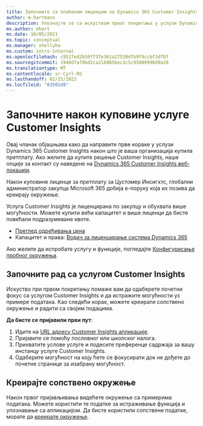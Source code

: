 ```yaml
---
title: Започните са плаћеном лиценцом за Dynamics 365 Customer Insights
author: m-hartmann
description: Упознајте се са искуством првог покретања у услузи Dynamics 365 Customer Insights и истражити њене могућности.
ms.author: mhart
ms.date: 10/05/2021
ms.topic: conceptual
ms.manager: shellyha
ms.custom: intro-internal
ms.openlocfilehash: c9517ed2b50ff37e361a27538dfb9f9ccbf3df8f
ms.sourcegitcommit: 1946d7af0bd2ca216885bec3c5c95009996d9a28
ms.translationtype: MT
ms.contentlocale: sr-Cyrl-RS
ms.lasthandoff: 02/25/2022
ms.locfileid: "8350149"
---
```

# <a name="get-started-after-purchasing-customer-insights"></a>Започните након куповине услуге Customer Insights

Овај чланак објашњава како да направите прве кораке у услузи Dynamics 365 Customer Insights након што је ваша организација купила претплату. Ако желите да купите решење Customer Insights, наше опције за контакт су наведене на [Dynamics 365 Customer Insights веб-локацији](https://dynamics.microsoft.com/ai/customer-insights/). 

Након куповине лиценце за претплату за Цустомер Инсигхтс, глобални администратор закупца Microsoft 365 добија е-поруку која их позива да креирају окружење. 

Услуга Customer Insights је лиценцирана по закупцу и обухвата више могућности. Можете купити већи капацитет и више лиценци да бисте повећали подразумеване квоте. 
- [Преглед одређивања цена](https://dynamics.microsoft.com/ai/customer-insights/pricing/)
- Капацитет и права: [Водич за лиценцирање система Dynamics 365](https://go.microsoft.com/fwlink/?LinkId=866544)

Ако желите да испробате услугу и функције, погледајте [Конфигурисање пробног окружења](trial-signup.md).

## <a name="start-with-customer-insights"></a>Започните рад са услугом Customer Insights

Искуство при првом покретању помаже вам да одаберете почетни фокус са услугом Customer Insights и да истражите могућности уз примере података. Као следећи корак, можете креирати сопствено окружење и радити са својим подацима.

**Да бисте се пријавили први пут**:

1. Идите на [URL адресу Customer Insights апликације](https://home.ci.ai.dynamics.com).
1. Пријавите се помоћу пословног или школског налога. 
1. Прихватите услове услуге и подесите преференце садржаја за вашу инстанцу услуге Customer Insights.
1. Одаберите могућност на коју ћете се фокусирати док не дођете до почетне странице за изабрану могућност.

## <a name="create-your-own-environment"></a>Креирајте сопствено окружење

Након првог пријављивања видећете окружење са примерима података. Можете користити те податке за истраживање функција и упознавање са апликацијом. Да бисте користили сопствене податке, морате да [креирате окружење](audience-insights/get-started-paid.md).



